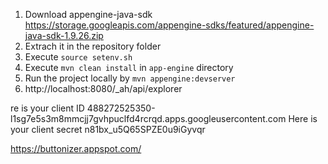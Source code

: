 1. Download appengine-java-sdk https://storage.googleapis.com/appengine-sdks/featured/appengine-java-sdk-1.9.26.zip
2. Extrach it in the repository folder
3. Execute `source setenv.sh`
4. Execute `mvn clean install` in `app-engine` directory
5. Run the project locally by `mvn appengine:devserver`
6. http://localhost:8080/_ah/api/explorer


re is your client ID
488272525350-l1sg7e5s3m8mmcjj7gvhpuclfd4rcrqd.apps.googleusercontent.com
Here is your client secret
n81bx_u5Q65SPZE0u9iGyvqr

https://buttonizer.appspot.com/